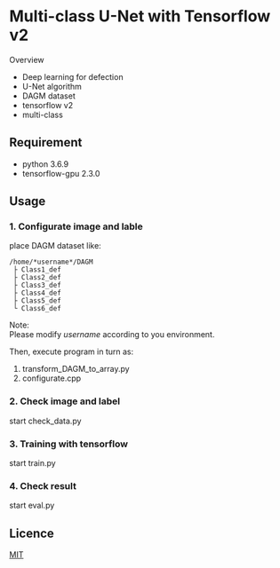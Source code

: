 Multi-class U-Net with Tensorflow v2
====

Overview

- Deep learning for defection
- U-Net algorithm
- DAGM dataset
- tensorflow v2
- multi-class

## Requirement

- python 3.6.9
- tensorflow-gpu 2.3.0

## Usage

### 1. Configurate image and lable  
place DAGM dataset like:

```
/home/*username*/DAGM  
 ├ Class1_def
 ├ Class2_def
 ├ Class3_def
 ├ Class4_def
 ├ Class5_def
 └ Class6_def
```

Note:  
Please modify *username* according to you environment.

Then, execute program in turn as:

1. transform_DAGM_to_array.py
1. configurate.cpp

### 2. Check image and label

start check_data.py  

### 3. Training with tensorflow  

start train.py

### 4. Check result

start eval.py

## Licence

[MIT](https://github.com/tcnksm/tool/blob/master/LICENCE)